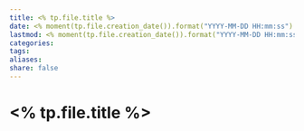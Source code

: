 ```yaml
---
title: <% tp.file.title %>
date: <% moment(tp.file.creation_date()).format("YYYY-MM-DD HH:mm:ss") %>
lastmod: <% moment(tp.file.creation_date()).format("YYYY-MM-DD HH:mm:ss") %>
categories: 
tags: 
aliases: 
share: false 
---
```


# <% tp.file.title %>

